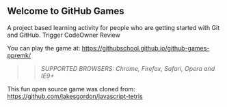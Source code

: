 ## Welcome to GitHub Games

A project based learning activity for people who are getting started with Git and GitHub.
Trigger CodeOwner Review

You can play the game at: https://githubschool.github.io/github-games-ppremk/

>> _*SUPPORTED BROWSERS*: Chrome, Firefox, Safari, Opera and IE9+_

This fun open source game was cloned from: https://github.com/jakesgordon/javascript-tetris
